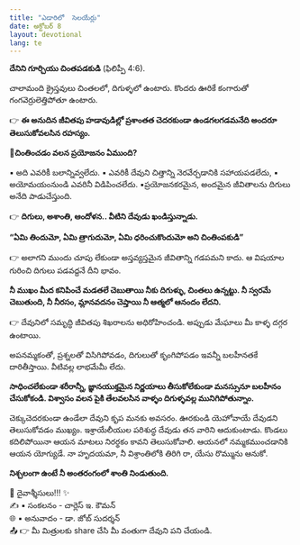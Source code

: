 ```yaml
---
title: "ఎడారిలో  సెలయేర్లు"
date: అక్టోబర్ 8
layout: devotional
lang: te
---
```


**దేనిని గూర్చియు చింతపడకుడి** (ఫిలిప్పీ 4:6).

చాలామంది క్రైస్తవులు చింతలలో, దిగుళ్ళలో ఉంటారు. కొందరు ఊరికే కంగారుతో గంగవెర్రులెత్తిపోతూ ఉంటారు. 

👉 **ఈ అనుదిన జీవితపు హడావుడిల్లో ప్రశాంతత చెదరకుండా ఉండగలగడమనేది అందరూ తెలుసుకోవలసిన రహస్యం.**

**📖చింతించడం వలన ప్రయోజనం ఏముంది?**

▪ అది ఎవరికీ బలాన్నివ్వలేదు.
▪ ఎవరికీ దేవుని చిత్తాన్ని నెరవేర్చడానికి సహాయపడలేదు,
▪ అయోమయంనుండి ఎవరినీ విడిపించలేదు. 
▪ప్రయోజనకరమైన, అందమైన జీవితాలను దిగులు అనేది పాడుచేస్తుంది.

👉 **దిగులు, అశాంతి, ఆందోళన.. వీటిని దేవుడు ఖండిస్తున్నాడు.**

 **“ఏమి తిందుమో, ఏమి త్రాగుదుమో, ఏమి ధరించుకొందుమో అని చింతింపకుడి”** 

👉 అలాగని ముందు చూపు లేకుండా అస్తవ్యస్తమైన జీవితాన్ని గడపమని కాదు. ఆ విషయాల గురించి దిగులు పడవద్దనే దీని భావం. 

**నీ ముఖం మీద కనిపించే మడతలే చెబుతాయి నీకు దిగుళ్ళు, చింతలు ఉన్నట్టు. నీ స్వరమే చెబుతుంది, నీ నీరసం, మ్లానవదనం చెప్తాయి నీ ఆత్మలో ఆనందం లేదని.**

👉 దేవునిలో సమృద్ధి జీవితపు శిఖరాలను అధిరోహించండి. అప్పుడు మేఘాలు మీ కాళ్ళ దగ్గర ఉంటాయి.

అపనమ్మకంతో, ప్రశ్నలతో విసిగిపోవడం, దిగులుతో కృంగిపోపడం ఇవన్నీ బలహీనతకే దారితీస్తాయి. వీటివల్ల లాభమేమీ లేదు. 

**సాధించలేకుండా శరీరాన్నీ, జ్ఞానయుక్తమైన నిర్ణయాలు తీసుకోలేకుండా మనస్సునూ బలహీనం చేసుకోకండి. విశ్వాసం వలన పైకి తేలవలసిన వాళ్ళం దిగుళ్ళవల్ల మునిగిపోతున్నాం.**

చెక్కుచెదరకుండా ఉండేలా దేవుని కృప మనకు అవసరం. ఊరకుండి యెహోవాయే దేవుడని తెలుసుకోవడం ముఖ్యం. ఇశ్రాయేలీయుల పరిశుద్ధ దేవుడు తన వారిని ఆదుకుంటాడు. కొండలు కదిలిపోయినా ఆయన మాటలు నిరర్థకం కావని తెలుసుకోవాలి. ఆయనలో నమ్మకముంచడానికి ఆయన యోగ్యుడే. నా హృదయమా, నీ విశ్రాంతిలోకి తిరిగి రా, యేసు రొమ్మును ఆనుకో.

**నిశ్చలంగా ఉంటే నీ అంతరంగంలో శాంతి నిండుతుంది.**

<div class="blessing">🙏 <span class="bless-text">దైవాశ్శీసులు!!!</span> ✨</div>

<div class="credit">✍️ <span class="credit-text">▪ సంకలనం - చార్లెస్ ఇ. కౌమన్</span></div>
<div class="credit">🌐 <span class="credit-text">▪ అనువాదం - డా. జోబ్ సుదర్శన్</span></div>


<div class="share">📤 👉 <span class="share-text">మీ మిత్రులకు share చేసి మీ వంతుగా దేవుని పని చేయండి.</span></div>
